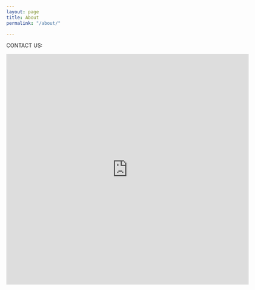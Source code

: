 ```yaml
---
layout: page
title: About
permalink: "/about/"

---
```


CONTACT US:

<iframe src="https://docs.google.com/forms/d/e/1FAIpQLSedflOnMHYneu4dkztOcjNQJZnBwr64bWhXgh7XJB6Cm84wBg/viewform?embedded=true" width="640" height="611" frameborder="0" marginheight="0" marginwidth="0">Loading...</iframe>